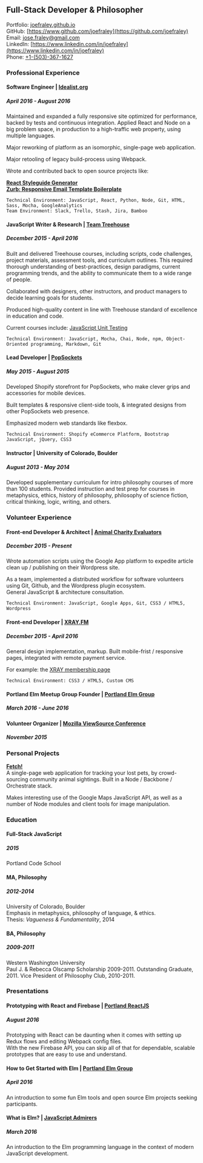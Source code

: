 ## Full-Stack Developer & Philosopher  
Portfolio: [joefraley.github.io](https://joefraley.github.io)  
GitHub: [https://www.github.com/joefraley](https://github.com/joefraley)  
Email: [jose.fraley@gmail.com](mailto:jose.fraley@gmail.com)  
LinkedIn: [https://www.linkedin.com/in/joefraley](https://www.linkedin.com/in/joefraley)  
Phone: [+1-(503)-367-1627](tel:+1-503-367-1627)  

### Professional Experience  
#### Software Engineer | [**Idealist.org**](http://www.idealist.org)  
##### April 2016 - August 2016  

Maintained and expanded a fully responsive site optimized for performance, backed by tests and continuous integration. Applied React and Node on a big problem space, in production to a high-traffic web property, using multiple languages.  

Major reworking of platform as an isomorphic, single-page web application.  

Major retooling of legacy build-process using Webpack.  

Wrote and contributed back to open source projects like:  

[**React Styleguide Generator**](https://github.com/pocotan001/react-styleguide-generator)  
[**Zurb: Responsive Email Template Boilerplate**](https://github.com/joefraley/responsive-email-template-boilerplate)  

    Technical Environment: JavaScript, React, Python, Node, Git, HTML, Sass, Mocha, GoogleAnalytics  
    Team Environment: Slack, Trello, Stash, Jira, Bamboo  

#### JavaScript Writer & Research | [**Team Treehouse**](https://www.teamtreehouse.com/)  
##### December 2015 - April 2016  

Built and delivered Treehouse courses, including scripts, code challenges, project materials, assessment tools, and curriculum outlines. This required thorough understanding of best-practices, design paradigms, current programming trends, and the ability to communicate them to a wide range of people.  

Collaborated with designers, other instructors, and product managers to decide learning goals for students.  

Produced high-quality content in line with Treehouse standard of excellence in education and code.  

Current courses include: [JavaScript Unit Testing](https://teamtreehouse.com/library/javascript-unit-testing)  

    Technical Environment: JavaScript, Mocha, Chai, Node, npm, Object-Oriented programming, Markdown, Git

#### Lead Developer | [**PopSockets**](https://www.popsockets.com)  
##### May 2015 - August 2015  

Developed Shopify storefront for PopSockets, who make clever grips and accessories for mobile devices.  

Built templates & responsive client-side tools, & integrated designs from other PopSockets web presence.  

Emphasized modern web standards like flexbox.  

    Technical Environment: Shopify eCommerce Platform, Bootstrap JavaScript, jQuery, CSS3

#### Instructor | **University of Colorado, Boulder**   
##### August 2013 - May 2014  

Developed supplementary curriculum for intro philosophy courses of more than 100 students. Provided instruction and test prep for courses in metaphysics, ethics, history of philosophy, philosophy of science fiction, critical thinking, logic, writing, and others.


### Volunteer Experience  
#### Front-end Developer & Architect | [**Animal Charity Evaluators**](https://www.animalcharityevaluators.org/)  
##### December 2015 - Present  

Wrote automation scripts using the Google App platform to expedite article clean up / publishing on their Wordpress site.  

As a team, implemented a distributed workflow for software volunteers using Git, Github, and the Wordpress plugin ecosystem.  
General JavaScript & architecture consultation.  

    Technical Environment: JavaScript, Google Apps, Git, CSS3 / HTML5, Wordpress

#### Front-end Developer | [**XRAY.FM**](https://www.xray.fm)  
##### December 2015 - April 2016  

General design implementation, markup. Built mobile-frist / responsive pages, integrated with remote payment service.  

For example: the [XRAY membership page](http://xray.fm/membership)  

    Technical Environment: CSS3 / HTML5, Custom CMS

#### Portland Elm Meetup Group Founder | [Portland Elm Group](https://www.meetup.com/portlandelm/)  
##### March 2016 - June 2016  

#### Volunteer Organizer | [Mozilla ViewSource Conference](https://viewsourceconf.org/)  
##### November 2015  

### Personal Projects  
[**Fetch!**](http://www.fetch.love)  
A single-page web application for tracking your lost pets, by crowd-sourcing community animal sightings. Built in a Node / Backbone / Orchestrate stack.  

Makes interesting use of the Google Maps JavaScript API, as well as a number of Node modules and client tools for image manipulation.  

### Education   
#### Full-Stack JavaScript  
##### 2015  
Portland Code School  

#### MA, Philosophy  
##### 2012-2014  
University of Colorado, Boulder  
Emphasis in metaphysics, philosophy of language, & ethics.  
Thesis: *Vagueness & Fundamentality*, 2014  

#### BA, Philosophy  
##### 2009-2011  
Western Washington University  
Paul J. & Rebecca Olscamp Scholarship 2009-2011. Outstanding Graduate, 2011.  Vice President of Philosophy Club, 2010-2011.  

### Presentations  
#### Prototyping with React and Firebase | [Portland ReactJS](http://www.meetup.com/Portland-ReactJS/events/233069449/)  
##### August 2016  
Prototyping with React can be daunting when it comes with setting up Redux flows and editing Webpack config files.  
With the new Firebase API, you can skip all of that for dependable, scalable prototypes that are easy to use and understand.

#### How to Get Started with Elm | [Portland Elm Group](https://www.meetup.com/portlandelm/events/228818726/)  
##### April 2016  
An introduction to some fun Elm tools and open source Elm projects seeking participants.  

#### What is Elm? | [JavaScript Admirers](https://www.meetup.com/Portland-JavaScript-Admirers/photos/26839880/)  
##### March 2016  
An introduction to the Elm programming language in the context of modern JavaScript development.  
